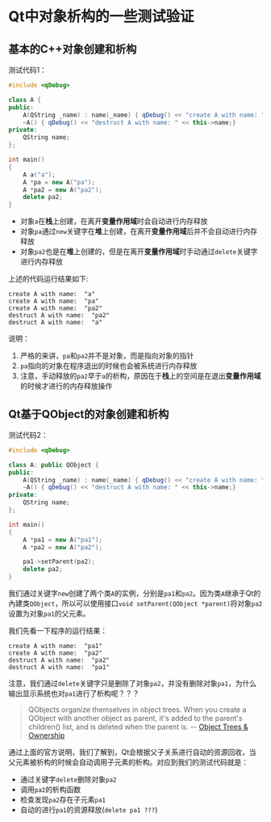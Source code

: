 # Qt中对象析构的一些测试验证

## 基本的C++对象创建和析构
测试代码1：
```C++
#include <qDebug>

class A {
public:
    A(QString _name) : name(_name) { qDebug() << "create A with name: " << this->name;}
    ~A() { qDebug() << "destruct A with name: " << this->name;}
private:
    QString name;
};

int main()
{
    A a("a");
    A *pa = new A("pa");
    A *pa2 = new A("pa2");
    delete pa2;
}
```

 - 对象`a`在**栈**上创建，在离开**变量作用域**时会自动进行内存释放
 - 对象`pa`通过`new`关键字在**堆**上创建，在离开**变量作用域**后并不会自动进行内存释放
 - 对象`pa2`也是在**堆**上创建的，但是在离开**变量作用域**时手动通过`delete`关键字进行内存释放

上述的代码运行结果如下:
```
create A with name:  "a"
create A with name:  "pa"
create A with name:  "pa2"
destruct A with name:  "pa2"
destruct A with name:  "a"
```

说明：

 1. 严格的来讲，`pa`和`pa2`并不是对象，而是指向对象的指针
 2. `pa`指向的对象在程序退出的时候也会被系统进行内存释放
 3. 注意，手动释放的`pa2`早于`a`的析构，原因在于**栈**上的空间是在退出**变量作用域**的时候才进行的内存释放操作

## Qt基于QObject的对象创建和析构
测试代码2：
```C++
#include <qDebug>

class A: public QObject {
public:
    A(QString _name) : name(_name) { qDebug() << "create A with name: " << this->name;}
    ~A() { qDebug() << "destruct A with name: " << this->name;}
private:
    QString name;
};

int main()
{
    A *pa1 = new A("pa1");
    A *pa2 = new A("pa2");

    pa1->setParent(pa2);
    delete pa2;
}
```

我们通过关键字`new`创建了两个类`A`的实例，分别是`pa1`和`pa2`。因为类`A`继承于Qt的內建类`QObject`，所以可以使用接口`void setParent(QObject *parent)`将对象`pa2`设置为对象`pa1`的父元素。

我们先看一下程序的运行结果：
```
create A with name:  "pa1"
create A with name:  "pa2"
destruct A with name:  "pa2"
destruct A with name:  "pa1"
```
注意，我们通过`delete`关键字只是删除了对象`pa2`，并没有删除对象`pa1`，为什么输出显示系统也对`pa1`进行了析构呢？？？

> QObjects organize themselves in object trees. When you create a QObject with another object as parent, it's added to the parent's children() list, and is deleted when the parent is.                      -- [Object Trees & Ownership](http://doc.qt.io/qt-5/objecttrees.html)

通过上面的官方说明，我们了解到，Qt会根据父子关系进行自动的资源回收，当父元素被析构的时候会自动调用子元素的析构。对应到我们的测试代码就是：
 - 通过关键字`delete`删除对象`pa2`
 - 调用`pa2`的析构函数
 - 检查发现`pa2`存在子元素`pa1`
 - 自动的进行`pa1`的资源释放(`delete pa1 ???`)
